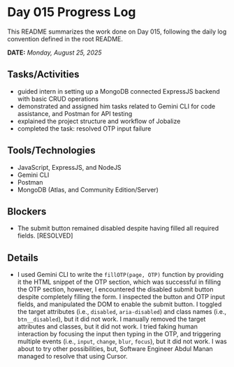 # Day 015 Progress Log

This README summarizes the work done on Day 015, following the daily log convention defined in the root README.

**DATE:** _Monday, August 25, 2025_

## Tasks/Activities

- guided intern in setting up a MongoDB connected ExpressJS backend with basic CRUD operations
- demonstrated and assigned him tasks related to Gemini CLI for code assistance, and Postman for API testing
- explained the project structure and workflow of Jobalize
- completed the task: resolved OTP input failure

## Tools/Technologies

- JavaScript, ExpressJS, and NodeJS
- Gemini CLI
- Postman
- MongoDB (Atlas, and Community Edition/Server)

## Blockers

- The submit button remained disabled despite having filled all required fields. [RESOLVED]

## Details

- I used Gemini CLI to write the `fillOTP(page, OTP)` function by providing it the HTML snippet of the OTP section, which was successful in filling the OTP section, however, I encountered the disabled submit button despite completely filling the form. I inspected the button and OTP input fields, and manipulated the DOM to enable the submit button. I toggled the target attributes (i.e., `disabled`, `aria-disabled`) and class names (i.e., `btn__disabled`), but it did not work. I manually removed the target attributes and classes, but it did not work. I tried faking human interaction by focusing the input then typing in the OTP, and triggering multiple events (i.e., `input`, `change`, `blur`, `focus`), but it did not work. I was about to try other possibilities, but, Software Engineer Abdul Manan managed to resolve that using Cursor.
